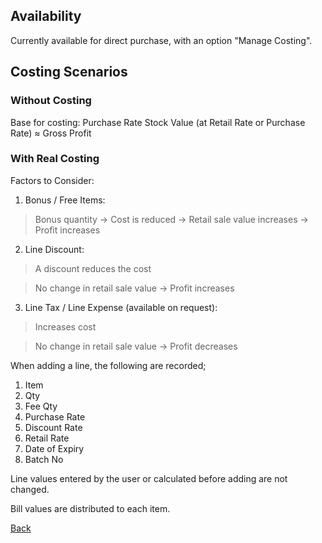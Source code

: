 ## Availability
Currently available for direct purchase, with an option "Manage Costing".

## Costing Scenarios
### Without Costing
Base for costing: Purchase Rate
Stock Value (at Retail Rate or Purchase Rate) ≈ Gross Profit

### With Real Costing
Factors to Consider:

1. Bonus / Free Items:

> Bonus quantity → Cost is reduced → Retail sale value increases → Profit increases

2. Line Discount:

> A discount reduces the cost

> No change in retail sale value → Profit increases

3. Line Tax / Line Expense (available on request):

> Increases cost

> No change in retail sale value → Profit decreases

When adding a line, the following are recorded;
1. Item
2. Qty
3. Fee Qty
4. Purchase Rate
5. Discount Rate
6. Retail Rate
7. Date of Expiry
8. Batch No

Line values entered by the user or calculated before adding are not changed.

Bill values are distributed to each item.










[Back](https://github.com/hmislk/hmis/wiki/Pharmaceutical-Logistics)
